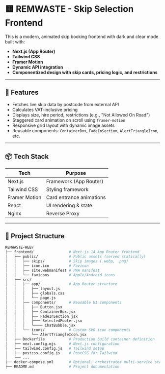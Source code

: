 # 🟨 REMWASTE - Skip Selection Frontend

This is a modern, animated skip booking frontend with dark and clear mode built with:

- **Next.js (App Router)**
- **Tailwind CSS**
- **Framer Motion**
- **Dynamic API integration**
- **Componentized design with skip cards, pricing logic, and restrictions**

---

## 🚀 Features

- Fetches live skip data by postcode from external API
- Calculates VAT-inclusive pricing
- Displays size, hire period, restrictions (e.g., "Not Allowed On Road")
- Staggered card animation on scroll using `framer-motion`
- Responsive grid layout with dynamic image assets
- Reusable components: `ContainerBox`, `FadeInSection`, `AlertTriangleIcon`, etc.

---

## 📦 Tech Stack

| Tech          | Purpose                  |
| ------------- | ------------------------ |
| Next.js       | Framework (App Router)   |
| Tailwind CSS  | Styling framework        |
| Framer Motion | Card entrance animations |
| React         | UI rendering & state     |
| Nginx         | Reverse Proxy            |

---

## 🔧 Project Structure

```bash
REMWASTE-WEB/
├── frontend/                # Next.js 14 App Router frontend
│   ├── public/              # Public assets (served statically)
│   │   ├── skips/           # Skip images (.webp, .png)
│   │   ├── icon.ico         # Favicon
│   │   ├── site.webmanifest # PWA manifest
│   │   └── favicons         # Apple/Android icons
│   ├── src/
│   │   ├── app/             # App Router structure
│   │   │   ├── layout.js
│   │   │   ├── globals.css
│   │   │   └── page.js
│   │   ├── components/      # Reusable UI components
│   │   │   ├── Button.jsx
│   │   │   ├── ContainerBox.jsx
│   │   │   ├── FadeInSection.jsx
│   │   │   ├─── SelectedFooter.jsx
│   │   │   └──── ChatBubble.jsx
│   │   └── icons/           # Custom SVG icon components
│   │       └── AlertTriangleIcon.jsx
│   ├── Dockerfile           # Production build container definition
│   ├── next.config.mjs      # Next.js configuration
│   ├── tailwind.config.js   # Tailwind setup
│   ├── postcss.config.js    # PostCSS for Tailwind
│   └── ...
├── docker-compose.yml       # Optional: orchestrates multi-service stack
├── README.md                # Project documentation
```
